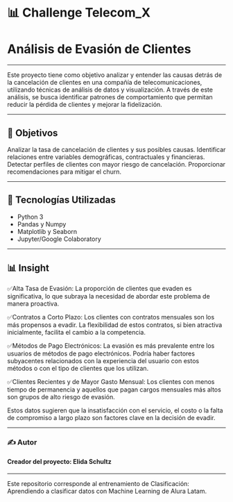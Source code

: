 # 📊  Challenge Telecom_X

# Análisis de Evasión de Clientes
---
Este proyecto tiene como objetivo analizar y entender las causas detrás de la cancelación de clientes en una compañía de telecomunicaciones, utilizando técnicas de análisis de datos y visualización. A través de este análisis, se busca identificar patrones de comportamiento que permitan reducir la pérdida de clientes y mejorar la fidelización.

---

## 📌 Objetivos
Analizar la tasa de cancelación de clientes y sus posibles causas.
Identificar relaciones entre variables demográficas, contractuales y financieras.
Detectar perfiles de clientes con mayor riesgo de cancelación.
Proporcionar recomendaciones para mitigar el churn.

---
## 🧠 Tecnologías Utilizadas

- Python 3
- Pandas y Numpy
- Matplotlib y Seaborn
- Jupyter/Google Colaboratory

---

## 📊 Insight

✅Alta Tasa de Evasión: La proporción de clientes que evaden es significativa, lo que subraya la necesidad de abordar este problema de manera proactiva.

✅Contratos a Corto Plazo: Los clientes con contratos mensuales son los más propensos a evadir. La flexibilidad de estos contratos, si bien atractiva inicialmente, facilita el cambio a la competencia.

✅Métodos de Pago Electrónicos: La evasión es más prevalente entre los usuarios de métodos de pago electrónicos. Podría haber factores subyacentes relacionados con la experiencia del usuario con estos métodos o con el tipo de clientes que los utilizan.

✅Clientes Recientes y de Mayor Gasto Mensual: Los clientes con menos tiempo de permanencia y aquellos que pagan cargos mensuales más altos son grupos de alto riesgo de evasión.

Estos datos sugieren que la insatisfacción con el servicio, el costo o la falta de compromiso a largo plazo son factores clave en la decisión de evadir.

---

### ✍️ Autor
#### Creador del proyecto: Elida Schultz
---
Este repositorio corresponde al entrenamiento de Clasificación: Aprendiendo a clasificar datos con Machine Learning de Alura Latam.

